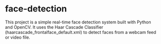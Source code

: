 # face-detection
This project is a simple real-time face detection system built with Python and OpenCV. It uses the Haar Cascade Classifier (haarcascade_frontalface_default.xml) to detect faces from a webcam feed or video file.
